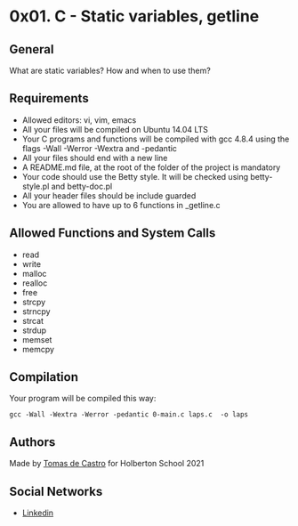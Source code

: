 # 0x01. C - Static variables, getline

## General
What are static variables?
How and when to use them?

## Requirements

- Allowed editors: vi, vim, emacs
- All your files will be compiled on Ubuntu 14.04 LTS
- Your C programs and functions will be compiled with gcc 4.8.4 using the flags -Wall -Werror -Wextra and -pedantic
- All your files should end with a new line
- A README.md file, at the root of the folder of the project is mandatory
- Your code should use the Betty style. It will be checked using betty-style.pl and betty-doc.pl
- All your header files should be include guarded
- You are allowed to have up to 6 functions in _getline.c

## Allowed Functions and System Calls
- read
- write
- malloc
- realloc
- free
- strcpy
- strncpy
- strcat
- strdup
- memset
- memcpy

## Compilation
Your program will be compiled this way:

```
gcc -Wall -Wextra -Werror -pedantic 0-main.c laps.c  -o laps
```

## Authors
Made by [Tomas de Castro](https://github.com/tomi1710) for Holberton School 2021

Social Networks
-------------------
- [Linkedin](https://www.linkedin.com/in/tomas-de-castro-guelfi-1872a1211/)

